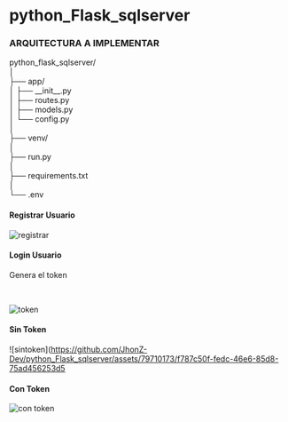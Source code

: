 # python_Flask_sqlserver
<h3>ARQUITECTURA A IMPLEMENTAR</h3>
python_flask_sqlserver/ <br>
│ <br>
├── app/ <br>
│   ├── __init__.py <br>
│   ├── routes.py <br>
│   ├── models.py <br>
│   └── config.py <br>
│ <br>
├── venv/ <br>
│ <br>
├── run.py <br>
│ <br>
├── requirements.txt <br>
│ <br>
└── .env <br>

<h4>Registrar Usuario</h4>

![registrar](https://github.com/JhonZ-Dev/python_Flask_sqlserver/assets/79710173/0e37c2d8-cfad-469f-a58a-0db5e58879c3) <br>

<h4>Login Usuario</h4>
<p>Genera el token</p> <br>

![token](https://github.com/JhonZ-Dev/python_Flask_sqlserver/assets/79710173/ae9cba01-8bcf-4e61-b9fc-a2765c2d3385)


<h4>Sin Token</h4>

![sintoken](https://github.com/JhonZ-Dev/python_Flask_sqlserver/assets/79710173/f787c50f-fedc-46e6-85d8-75ad456253d5

<h4>Con Token</h4>

![con token](https://github.com/JhonZ-Dev/python_Flask_sqlserver/assets/79710173/60ab9818-465b-4280-934d-4b6e97be856b)


